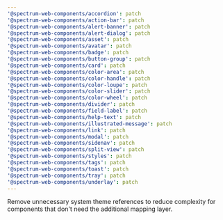 ```yaml
---
'@spectrum-web-components/accordion': patch
'@spectrum-web-components/action-bar': patch
'@spectrum-web-components/alert-banner': patch
'@spectrum-web-components/alert-dialog': patch
'@spectrum-web-components/asset': patch
'@spectrum-web-components/avatar': patch
'@spectrum-web-components/badge': patch
'@spectrum-web-components/button-group': patch
'@spectrum-web-components/card': patch
'@spectrum-web-components/color-area': patch
'@spectrum-web-components/color-handle': patch
'@spectrum-web-components/color-loupe': patch
'@spectrum-web-components/color-slider': patch
'@spectrum-web-components/color-wheel': patch
'@spectrum-web-components/divider': patch
'@spectrum-web-components/field-label': patch
'@spectrum-web-components/help-text': patch
'@spectrum-web-components/illustrated-message': patch
'@spectrum-web-components/link': patch
'@spectrum-web-components/modal': patch
'@spectrum-web-components/sidenav': patch
'@spectrum-web-components/split-view': patch
'@spectrum-web-components/styles': patch
'@spectrum-web-components/tags': patch
'@spectrum-web-components/toast': patch
'@spectrum-web-components/tray': patch
'@spectrum-web-components/underlay': patch
---
```


Remove unnecessary system theme references to reduce complexity for components that don't need the additional mapping layer.
